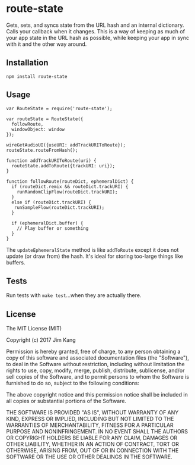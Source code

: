 route-state
==================

Gets, sets, and syncs state from the URL hash and an internal dictionary. Calls your callback when it changes.
This is a way of keeping as much of your app state in the URL hash as possible, while keeping your app in sync with it and the other way around.

Installation
------------

    npm install route-state

Usage
-----

    var RouteState = require('route-state');

    var routeState = RouteState({
      followRoute,
      windowObject: window  
    });

    wireGetAudioUI({useURI: addTrackURIToRoute});
    routeState.routeFromHash();

    function addTrackURIToRoute(uri) {
      routeState.addToRoute({trackURI: uri});
    }

    function followRoute(routeDict, ephemeralDict) {
      if (routeDict.remix && routeDict.trackURI) {
    	runRandomClipFlow(routeDict.trackURI);
      }
      else if (routeDict.trackURI) {
       runSampleFlow(routeDict.trackURI);
      }

      if (ephemeralDict.buffer) {
        // Play buffer or something
      }
    }

The `updateEphemeralState` method is like `addToRoute` except it does not update (or draw from) the hash. It's ideal for storing too-large things like buffers.

Tests
-----

Run tests with `make test`...when they are actually there.

License
-------

The MIT License (MIT)

Copyright (c) 2017 Jim Kang

Permission is hereby granted, free of charge, to any person obtaining a copy
of this software and associated documentation files (the "Software"), to deal
in the Software without restriction, including without limitation the rights
to use, copy, modify, merge, publish, distribute, sublicense, and/or sell
copies of the Software, and to permit persons to whom the Software is
furnished to do so, subject to the following conditions:

The above copyright notice and this permission notice shall be included in
all copies or substantial portions of the Software.

THE SOFTWARE IS PROVIDED "AS IS", WITHOUT WARRANTY OF ANY KIND, EXPRESS OR
IMPLIED, INCLUDING BUT NOT LIMITED TO THE WARRANTIES OF MERCHANTABILITY,
FITNESS FOR A PARTICULAR PURPOSE AND NONINFRINGEMENT. IN NO EVENT SHALL THE
AUTHORS OR COPYRIGHT HOLDERS BE LIABLE FOR ANY CLAIM, DAMAGES OR OTHER
LIABILITY, WHETHER IN AN ACTION OF CONTRACT, TORT OR OTHERWISE, ARISING FROM,
OUT OF OR IN CONNECTION WITH THE SOFTWARE OR THE USE OR OTHER DEALINGS IN
THE SOFTWARE.
